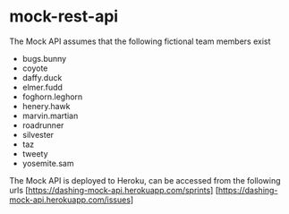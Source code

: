 # mock-rest-api

The Mock API assumes that the following fictional team members exist

  - bugs.bunny
  - coyote
  - daffy.duck
  - elmer.fudd
  - foghorn.leghorn
  - henery.hawk
  - marvin.martian
  - roadrunner
  - silvester
  - taz
  - tweety
  - yosemite.sam
  
The Mock API is deployed to Heroku, can be accessed from the following urls
[https://dashing-mock-api.herokuapp.com/sprints]
[https://dashing-mock-api.herokuapp.com/issues]